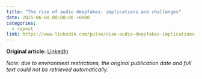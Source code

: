 ```yaml
---
title: "The rise of audio deepfakes: implications and challenges"
date: 2025-06-08 00:00:00 +0000
categories:
  - repost
link: https://www.linkedin.com/pulse/rise-audio-deepfakes-implications-challenges-benoit-fauve/
---
```


**Original article:** [LinkedIn](https://www.linkedin.com/pulse/rise-audio-deepfakes-implications-challenges-benoit-fauve/)

*Note: due to environment restrictions, the original publication date and full text could not be retrieved automatically.*
